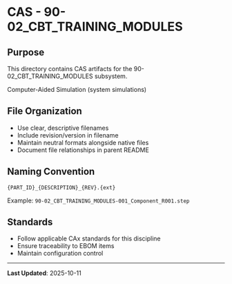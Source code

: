 # CAS - 90-02_CBT_TRAINING_MODULES

## Purpose

This directory contains CAS artifacts for the 90-02_CBT_TRAINING_MODULES subsystem.

Computer-Aided Simulation (system simulations)

## File Organization

- Use clear, descriptive filenames
- Include revision/version in filename
- Maintain neutral formats alongside native files
- Document file relationships in parent README

## Naming Convention

```
{PART_ID}_{DESCRIPTION}_{REV}.{ext}
```

Example: `90-02_CBT_TRAINING_MODULES-001_Component_R001.step`

## Standards

- Follow applicable CAx standards for this discipline
- Ensure traceability to EBOM items
- Maintain configuration control

---

**Last Updated**: 2025-10-11
